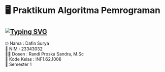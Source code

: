 # 🖥️ Praktikum Algoritma Pemrograman
<a href="https://git.io/typing-svg"><img src="https://readme-typing-svg.demolab.com?font=Century&weight=100&size=50&duration=2000&pause=1000&color=00FFFF&vCenter=true&random=false&width=1000&height=100&lines=Hi+There!;Welcome+to+My+Repository" alt="Typing SVG" /></a>
---
🤓 Nama : Dafin Surya<br>
📑 NIM : 23343032<br>
🧑‍🏫️ Dosen : Randi Proska Sandra, M.Sc<br>
🏫 Kode Kelas : INF1.62.1008<br>
📒️ Semester 1<br>
